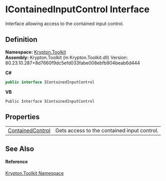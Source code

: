 # IContainedInputControl Interface


Interface allowing access to the contained input control.



## Definition
**Namespace:** <a href="79d2eac2-21f4-54ff-7552-b20c33c30600.md">Krypton.Toolkit</a>  
**Assembly:** Krypton.Toolkit (in Krypton.Toolkit.dll) Version: 80.23.10.287+8d7660f9dc5efd033fabe008ebfb904beab6d444

**C#**
``` C#
public interface IContainedInputControl
```
**VB**
``` VB
Public Interface IContainedInputControl
```



## Properties
<table>
<tr>
<td><a href="73d505b7-437e-1ebb-4002-852d1c075089.md">ContainedControl</a></td>
<td>Gets access to the contained input control.</td></tr>
</table>

## See Also


#### Reference
<a href="79d2eac2-21f4-54ff-7552-b20c33c30600.md">Krypton.Toolkit Namespace</a>  
